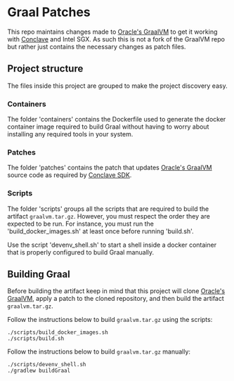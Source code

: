 # Graal Patches
This repo maintains changes made to [Oracle's GraalVM](https://github.com/oracle/graal) to get it working with 
[Conclave](https://github.com/R3Conclave/conclave-sdk) and Intel SGX. As such this is not a fork of the GraalVM repo 
but rather just contains the necessary changes as patch files.

## Project structure
The files inside this project are grouped to make the project discovery easy.

### Containers
The folder 'containers' contains the Dockerfile used to generate the docker container image required to build Graal without
having to worry about installing any required tools in your system.

### Patches
The folder 'patches' contains the patch that updates [Oracle's GraalVM](https://github.com/oracle/graal) source code as 
required by [Conclave SDK](https://github.com/R3Conclave/conclave-sdk).

### Scripts
The folder 'scripts' groups all the scripts that are required to build the artifact `graalvm.tar.gz`. However, you must respect the
order they are expected to be run. For instance, you must run the 'build_docker_images.sh' at least once before running 
'build.sh'.

Use the script 'devenv_shell.sh' to start a shell inside a docker container that is properly configured to build Graal manually.

## Building Graal
Before building the artifact keep in mind that this project will clone [Oracle's GraalVM](https://github.com/oracle/graal), 
apply a patch to the cloned repository, and then build the artifact `graalvm.tar.gz`.

Follow the instructions below to build `graalvm.tar.gz` using the scripts:
```
./scripts/build_docker_images.sh
./scripts/build.sh
```

Follow the instructions below to build `graalvm.tar.gz` manually:
```
./scripts/devenv_shell.sh
./gradlew buildGraal
```
